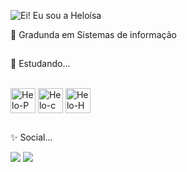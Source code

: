 ![Ei! Eu sou a Heloísa](https://github.com/HeloisaLouzada/HeloisaLouzada/assets/129389739/f2c529ba-cd52-4081-8160-0a43180f9973)

🔭 Gradunda em Sistemas de informação

  ##
  
🌱 Estudando...
<div style="display: inline_block"><br>
  
  <img align="center" alt="Helo-P" height="40" width="40" src="https://cdn.jsdelivr.net/gh/devicons/devicon@latest/icons/python/python-original.svg" /> 
  <img align="center" alt="Helo-c" height="40" width="40" src="https://cdn.jsdelivr.net/gh/devicons/devicon@latest/icons/c/c-original.svg"> 
  <img align="center" alt="Helo-H" height="40" width="40" src="https://cdn.jsdelivr.net/gh/devicons/devicon@latest/icons/html5/html5-original.svg" />
          
</div>   

 ##
    
✨ Social...
<div>
  
  <a href="https://www.instagram.com/heloisa.louzada?utm_source=ig_web_button_share_sheet&igsh=ZDNlZDc0MzIxNw==" target=" blank"><img src="https://img.shields.io/badge/Instagram-E4405F?style=for-the-badge&logo=instagram&logoColor=white" target="blank"></a> 
  <a href="https://www.linkedin.com/in/helo%C3%ADsa-louzada-borchardt-gomes-1b8417229" target=" blank"><img src="https://img.shields.io/badge/LinkedIn-0077B5?style=for-the-badge&logo=linkedin&logoColor=white" target="blank"></a>  
 
</div> 
